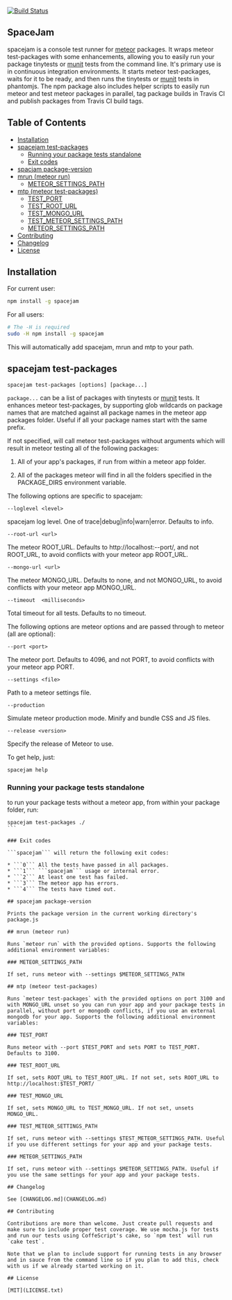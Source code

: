 [![Build Status](https://travis-ci.org/spacejamio/spacejam.svg?branch=master)](https://travis-ci.org/spacejamio/spacejam)

## SpaceJam

spacejam is a console test runner for [meteor](https://www.meteor.com/) packages. It wraps meteor test-packages with some enhancements, allowing you to easily run your package tinytests or [munit](https://atmospherejs.com/package/munit) tests from the command line. It's primary use is in continuous integration environments. It starts meteor test-packages, waits for it to be ready, and then runs the tinytests or [munit](https://atmospherejs.com/package/munit) tests in phantomjs. The npm package also includes helper scripts to easily run meteor and test meteor packages in parallel, tag package builds in Travis CI and publish packages from Travis CI build tags.

## Table of Contents

- [Installation](#installation)
- [spacejam test-packages](#spacejam-test-packages)
    - [Running your package tests standalone](#running-your-package-tests-standalone)
    - [Exit codes](#exit-codes)
- [spacjam package-version](#spacjam-package-version)
- [mrun (meteor run)](#mrun-meteor-run)
    - [METEOR_SETTINGS_PATH](#meteor_settings_path)
- [mtp (meteor test-packages)](#mtp-meteor-test-packages)
    - [TEST_PORT](#test_port)
    - [TEST_ROOT_URL](#test_root_url)
    - [TEST_MONGO_URL](#test_mongo_url)
    - [TEST_METEOR_SETTINGS_PATH](#test_meteor_settings_path)
    - [METEOR_SETTINGS_PATH](#meteor_settings_path-1)
- [Contributing](#contributing)
- [Changelog](#changelog)
- [License](#license)

## Installation

For current user:

```bash
npm install -g spacejam
```

For all users:

```bash
# The -H is required
sudo -H npm install -g spacejam
```

This will automatically add spacejam, mrun and mtp to your path.

## spacejam test-packages

`spacejam test-packages [options] [package...]`

`package...` can be a list of packages with tinytests or [munit](https://atmospherejs.com/package/munit) tests.
It enhances meteor test-packages, by supporting glob wildcards on package names that are matched against all package names in the meteor app packages folder. Useful if all your package names start with the same prefix.

If not specified, will call meteor test-packages without arguments which will result in meteor testing all of the following packages:

1. All of your app's packages, if run from within a meteor app folder.

2. All of the packages meteor will find in all the folders specified in the PACKAGE_DIRS environment variable.

The following options are specific to spacejam:

`--loglevel <level>`

spacejam log level. One of trace|debug|info|warn|error. Defaults to info.

`--root-url <url>`

The meteor ROOT_URL. Defaults to http://localhost:--port/, and not ROOT_URL, to avoid conflicts with your meteor app ROOT_URL.

`--mongo-url <url>`

The meteor MONGO_URL. Defaults to none, and not MONGO_URL, to avoid conflicts with your meteor app MONGO_URL.

`--timeout  <milliseconds>`
     
Total timeout for all tests. Defaults to no timeout.
                                  
The following options are meteor options and are passed through to meteor (all are optional):

`--port <port>`
                 
The meteor port. Defaults to 4096, and not PORT, to avoid conflicts with your meteor app PORT.

`--settings <file>`

Path to a meteor settings file.

`--production`

Simulate meteor production mode. Minify and bundle CSS and JS files.

`--release <version>`

Specify the release of Meteor to use.
                                  
To get help, just:

```
spacejam help
```

### Running your package tests standalone

to run your package tests without a meteor app, from within your package folder, run:

````
spacejam test-packages ./
```

### Exit codes

```spacejam``` will return the following exit codes:

* ```0``` All the tests have passed in all packages.
* ```1``` ```spacejam``` usage or internal error.
* ```2``` At least one test has failed.
* ```3``` The meteor app has errors.
* ```4``` The tests have timed out.

## spacejam package-version

Prints the package version in the current working directory's package.js

## mrun (meteor run)

Runs `meteor run` with the provided options. Supports the following additional environment variables:

### METEOR_SETTINGS_PATH

If set, runs meteor with --settings $METEOR_SETTINGS_PATH

## mtp (meteor test-packages)

Runs `meteor test-packages` with the provided options on port 3100 and with MONGO_URL unset so you can run your app and your package tests in parallel, without port or mongodb conflicts, if you use an external mongodb for your app. Supports the following additional environment variables:

### TEST_PORT
 
Runs meteor with --port $TEST_PORT and sets PORT to TEST_PORT. Defaults to 3100.

### TEST_ROOT_URL
 
If set, sets ROOT_URL to TEST_ROOT_URL. If not set, sets ROOT_URL to http://localhost:$TEST_PORT/

### TEST_MONGO_URL
 
If set, sets MONGO_URL to TEST_MONGO_URL. If not set, unsets MONGO_URL.

### TEST_METEOR_SETTINGS_PATH

If set, runs meteor with --settings $TEST_METEOR_SETTINGS_PATH. Useful if you use different settings for your app and your package tests.

### METEOR_SETTINGS_PATH

If set, runs meteor with --settings $METEOR_SETTINGS_PATH. Useful if you use the same settings for your app and your package tests.

## Changelog

See [CHANGELOG.md](CHANGELOG.md)

## Contributing

Contributions are more than welcome. Just create pull requests and make sure to include proper test coverage. We use mocha.js for tests and run our tests using CoffeScript's cake, so `npm test` will run `cake test`.

Note that we plan to include support for running tests in any browser and in sauce from the command line so if you plan to add this, check with us if we already started working on it.

## License

[MIT](LICENSE.txt)
